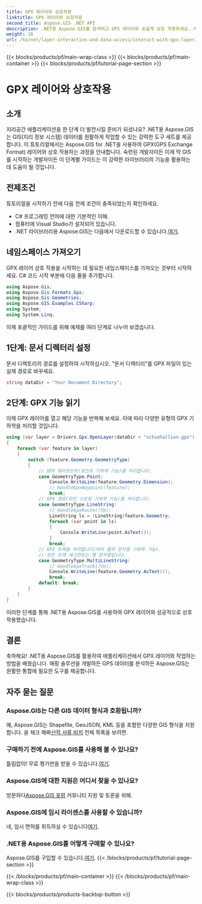 ```yaml
---
title: GPX 레이어와 상호작용
linktitle: GPX 레이어와 상호작용
second_title: Aspose.GIS .NET API
description: .NET용 Aspose.GIS를 탐색하고 GPX 레이어와 손쉽게 상호 작용하세요. 라이브러리를 다운로드하고 무료 평가판을 사용해 보고 지리공간 애플리케이션을 향상시키세요!
weight: 16
url: /ko/net/layer-interaction-and-data-access/interact-with-gpx-layer/
---
```


{{< blocks/products/pf/main-wrap-class >}}
{{< blocks/products/pf/main-container >}}
{{< blocks/products/pf/tutorial-page-section >}}

# GPX 레이어와 상호작용

## 소개
지리공간 애플리케이션을 한 단계 더 발전시킬 준비가 되셨나요? .NET용 Aspose.GIS는 GIS(지리 정보 시스템) 데이터를 원활하게 작업할 수 있는 강력한 도구 세트를 제공합니다. 이 튜토리얼에서는 Aspose.GIS for .NET을 사용하여 GPX(GPS Exchange Format) 레이어와 상호 작용하는 과정을 안내합니다. 숙련된 개발자이든 이제 막 GIS를 시작하는 개발자이든 이 단계별 가이드는 이 강력한 라이브러리의 기능을 활용하는 데 도움이 될 것입니다.
## 전제조건
튜토리얼을 시작하기 전에 다음 전제 조건이 충족되었는지 확인하세요.
- C# 프로그래밍 언어에 대한 기본적인 이해.
- 컴퓨터에 Visual Studio가 설치되어 있습니다.
-  .NET 라이브러리용 Aspose.GIS는 다음에서 다운로드할 수 있습니다.[여기](https://releases.aspose.com/gis/net/).
## 네임스페이스 가져오기
GPX 레이어 상호 작용을 시작하는 데 필요한 네임스페이스를 가져오는 것부터 시작하세요. C# 코드 시작 부분에 다음 줄을 추가합니다.
```csharp
using Aspose.Gis;
using Aspose.Gis.Formats.Gpx;
using Aspose.Gis.Geometries;
using Aspose.GIS.Examples.CSharp;
using System;
using System.Linq;
```
이제 포괄적인 가이드를 위해 예제를 여러 단계로 나누어 보겠습니다.
## 1단계: 문서 디렉터리 설정
문서 디렉토리의 경로를 설정하여 시작하십시오. "문서 디렉터리"를 GPX 파일이 있는 실제 경로로 바꾸세요.
```csharp
string dataDir = "Your Document Directory";
```
## 2단계: GPX 기능 읽기
이제 GPX 레이어를 열고 해당 기능을 반복해 보세요. 이에 따라 다양한 유형의 GPX 기하학을 처리할 것입니다.
```csharp
using (var layer = Drivers.Gpx.OpenLayer(dataDir + "schiehallion.gpx"))
{
    foreach (var feature in layer)
    {
        switch (feature.Geometry.GeometryType)
        {
            // GPX 웨이포인트(포인트 기하학 기능)를 처리합니다.
            case GeometryType.Point:
                Console.WriteLine(feature.Geometry.Dimension);
                // HandleGpxWaypoint(feature);
                break;
            // GPX 경로(라인 스트링 기하학 기능)를 처리합니다.
            case GeometryType.LineString:
                // HandleGpxRoute(기능);
                LineString ls = (LineString)feature.Geometry;
                foreach (var point in ls)
                {
                    Console.WriteLine(point.AsText());
                }
                break;
            // GPX 트랙을 처리합니다(여러 줄의 문자열 기하학 기능).
            // 모든 트랙 세그먼트는 행 문자열입니다.
            case GeometryType.MultiLineString:
                // HandleGpxTrack(기능);
                Console.WriteLine(feature.Geometry.AsText());
                break;
            default: break;
        }
    }
}
```
이러한 단계를 통해 .NET용 Aspose.GIS를 사용하여 GPX 레이어와 성공적으로 상호 작용했습니다.
## 결론
축하해요! .NET용 Aspose.GIS를 활용하여 애플리케이션에서 GPX 레이어와 작업하는 방법을 배웠습니다. 매핑 솔루션을 개발하든 GPS 데이터를 분석하든 Aspose.GIS는 원활한 통합에 필요한 도구를 제공합니다.
## 자주 묻는 질문
### Aspose.GIS는 다른 GIS 데이터 형식과 호환됩니까?
 예, Aspose.GIS는 Shapefile, GeoJSON, KML 등을 포함한 다양한 GIS 형식을 지원합니다. 을 체크 해봐[선적 서류 비치](https://reference.aspose.com/gis/net/) 전체 목록을 보려면.
### 구매하기 전에 Aspose.GIS를 사용해 볼 수 있나요?
 틀림없이! 무료 평가판을 받을 수 있습니다.[여기](https://releases.aspose.com/).
### Aspose.GIS에 대한 지원은 어디서 찾을 수 있나요?
 방문하다[Aspose.GIS 포럼](https://forum.aspose.com/c/gis/33) 커뮤니티 지원 및 토론을 위해.
### Aspose.GIS에 임시 라이센스를 사용할 수 있습니까?
 네, 임시 면허를 취득하실 수 있습니다[여기](https://purchase.aspose.com/temporary-license/).
### .NET용 Aspose.GIS를 어떻게 구매할 수 있나요?
 Aspose.GIS를 구입할 수 있습니다.[여기](https://purchase.aspose.com/buy).
{{< /blocks/products/pf/tutorial-page-section >}}

{{< /blocks/products/pf/main-container >}}
{{< /blocks/products/pf/main-wrap-class >}}

{{< blocks/products/products-backtop-button >}}
